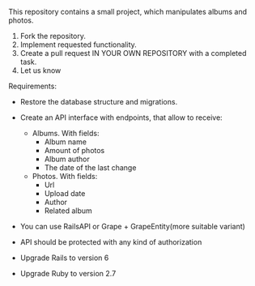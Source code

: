 This repository contains a small project, which manipulates albums and photos.

1. Fork the repository.
2. Implement requested functionality.
3. Create a pull request IN YOUR OWN REPOSITORY with a completed task.
4. Let us know

Requirements:
- Restore the database structure and migrations.
- Create an API interface with endpoints, that allow to receive:
    - Albums. With fields: 
        - Album name
        - Amount of photos
        - Album author
        - The date of the last change
    - Photos. With fields:
        - Url
        - Upload date
        - Author
        - Related album

- You can use RailsAPI or Grape + GrapeEntity(more suitable variant)
- API should be protected with any kind of authorization
- Upgrade Rails to version 6
- Upgrade Ruby to version 2.7 
